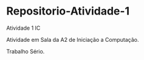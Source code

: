 # Repositorio-Atividade-1
Atividade 1 IC

Atividade em Sala da A2 de Iniciação a Computação.

Trabalho Sério.
